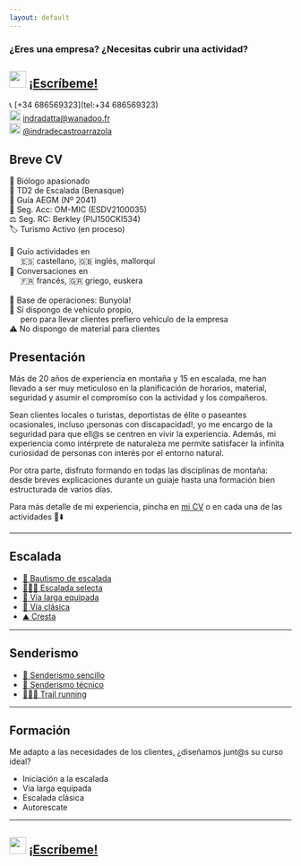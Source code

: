 ```yaml
---
layout: default
---
```


### ¿Eres una empresa? ¿Necesitas cubrir una actividad?
## <img src="https://raw.githubusercontent.com/FortAwesome/Font-Awesome/6.x/svgs/brands/whatsapp.svg" width="30" height="30"> [¡Escríbeme!](https://wa.me/+34686569323?text=Hola%20Indra,%20necesito%20un%20guía%20para%20una%20actividad.%0A%0AActividad:%20%0AFecha:%20%20%0AHorario%20aprox:%20%0ALocalización:%20%0A%0ANº%20de%20clientes:%20%0AIdioma:%20%0AMaterial%20de%20empresa:%20(sí/no)%0A%0ADetalles%20extra:%0APor%20ejemplo,%20¿Tengo%20que%20recoger%20clientes%20en%20el%20hotel?)

📞 [+34 686569323](tel:+34 686569323)<br>
<img src="https://raw.githubusercontent.com/FortAwesome/Font-Awesome/6.x/svgs/regular/envelope.svg" width="20" height="20"> [indradatta@wanadoo.fr](mailto:indradatta@wanadoo.fr)<br>
<img src="https://raw.githubusercontent.com/FortAwesome/Font-Awesome/6.x/svgs/brands/instagram.svg" width="20" height="20"> [@indradecastroarrazola](https://www.instagram.com/indradecastroarrazola/)<br>

## Breve CV
🦋 Biólogo apasionado<br>
📜 TD2 de Escalada (Benasque)<br>
🪪 Guía AEGM (Nº 2041)<br>
🏥 Seg. Acc: OM-MIC (ESDV2100035)<br>
⚖️ Seg. RC: Berkley (PIJ150CKI534)<br>
🏷 Turismo Activo (en proceso)<br>
<br>
💬 Guío actividades en <br>
&nbsp;&nbsp;&nbsp;&nbsp;&nbsp;🇪🇸 castellano, 🇬🇧 inglés, mallorquí<br>
💬 Conversaciones en <br>
&nbsp;&nbsp;&nbsp;&nbsp;&nbsp;🇫🇷 francés, 🇬🇷 griego, euskera<br>
<br>
🏡 Base de operaciones: Bunyola!<br>
🚗 Sí dispongo de vehículo propio,<br>
&nbsp;&nbsp;&nbsp;&nbsp;&nbsp;pero para llevar clientes prefiero vehículo de la empresa<br>
⚠️ No dispongo de material para clientes

## Presentación
Más de 20 años de experiencia en montaña y 15 en escalada, me han llevado a ser muy meticuloso en la planificación de horarios, material, seguridad y asumir el compromiso con la actividad y los compañeros.

Sean clientes locales o turistas, deportistas de élite o paseantes ocasionales, incluso ¡personas con discapacidad!, yo me encargo de la seguridad para que ell@s se centren en vivir la experiencia. Además, mi experiencia como intérprete de naturaleza me permite satisfacer la infinita curiosidad de personas con interés por el entorno natural.

Por otra parte, disfruto formando en todas las disciplinas de montaña: desde breves explicaciones durante un guiaje hasta una formación bien estructurada de varios días.

Para más detalle de mi experiencia, pincha en [mi CV](./20230911.guia.pdf) o en cada una de las actividades 👀⬇️

* * *

## Escalada
*    [🥇 Bautismo de escalada](./actividades/bautismo.md)
*    [🧗🏻‍♀️ Escalada selecta](./actividades/deportiva-selecta.md)
*    [🔩 Vía larga equipada](./actividades/vía-larga-equipada.md)
*    [💎 Vía clásica](./actividades/vía-clásica.md)
*    [⛰️ Cresta](./actividades/cresta.md)

* * *

## Senderismo
*    [👟 Senderismo sencillo](./actividades/senderismo-sencillo.md)
*    [🥾 Senderismo técnico](./actividades/senderismo-técnico.md)
*    [🏃🏽‍♂️ Trail running](./actividades/trail.md)

* * *

## Formación
Me adapto a las necesidades de los clientes, ¿diseñamos junt@s su curso ideal?
*    Iniciación a la escalada
*    Via larga equipada
*    Escalada clásica
*    Autorescate

* * *

## <img src="https://raw.githubusercontent.com/FortAwesome/Font-Awesome/6.x/svgs/brands/whatsapp.svg" width="30" height="30"> [¡Escríbeme!](https://wa.me/+34686569323?text=Hola%20Indra,%20necesito%20un%20guía%20para%20una%20actividad.%0A%0AActividad:%20%0AFecha:%20%20%0AHorario%20aprox:%20%0ALocalización:%20%0A%0ANº%20de%20clientes:%20%0AIdioma:%20%0AMaterial%20de%20empresa:%20(sí/no)%0A%0ADetalles%20extra:%0APor%20ejemplo,%20¿Tengo%20que%20recoger%20clientes%20en%20el%20hotel?)
